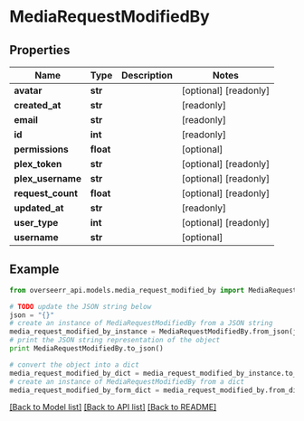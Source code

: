 # MediaRequestModifiedBy


## Properties
Name | Type | Description | Notes
------------ | ------------- | ------------- | -------------
**avatar** | **str** |  | [optional] [readonly] 
**created_at** | **str** |  | [readonly] 
**email** | **str** |  | [readonly] 
**id** | **int** |  | [readonly] 
**permissions** | **float** |  | [optional] 
**plex_token** | **str** |  | [optional] [readonly] 
**plex_username** | **str** |  | [optional] [readonly] 
**request_count** | **float** |  | [optional] [readonly] 
**updated_at** | **str** |  | [readonly] 
**user_type** | **int** |  | [optional] [readonly] 
**username** | **str** |  | [optional] 

## Example

```python
from overseerr_api.models.media_request_modified_by import MediaRequestModifiedBy

# TODO update the JSON string below
json = "{}"
# create an instance of MediaRequestModifiedBy from a JSON string
media_request_modified_by_instance = MediaRequestModifiedBy.from_json(json)
# print the JSON string representation of the object
print MediaRequestModifiedBy.to_json()

# convert the object into a dict
media_request_modified_by_dict = media_request_modified_by_instance.to_dict()
# create an instance of MediaRequestModifiedBy from a dict
media_request_modified_by_form_dict = media_request_modified_by.from_dict(media_request_modified_by_dict)
```
[[Back to Model list]](../README.md#documentation-for-models) [[Back to API list]](../README.md#documentation-for-api-endpoints) [[Back to README]](../README.md)


